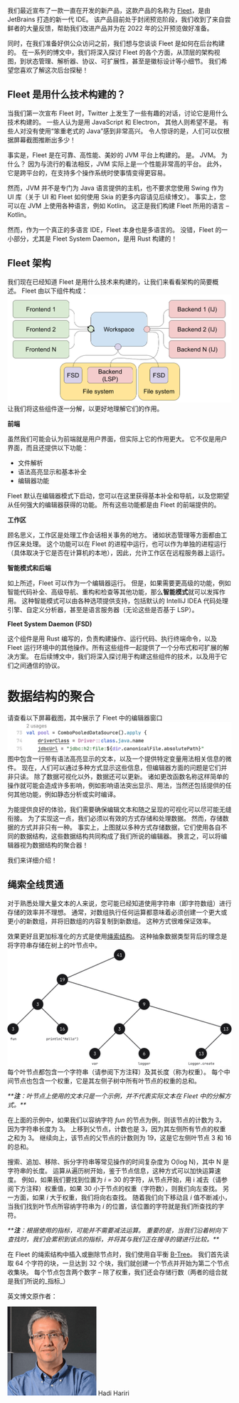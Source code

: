 我们最近宣布了一款一直在开发的新产品，这款产品的名称为 [Fleet](https://www.jetbrains.com.cn/fleet/)，是由 JetBrains 打造的新一代 IDE。 该产品目前处于封闭预览阶段，我们收到了来自尝鲜者的大量反馈，帮助我们改进产品并为在 2022 年的公开预览做好准备。

同时，在我们准备好供公众访问之前，我们想与您谈谈 Fleet 是如何在后台构建的。 在一系列的博文中，我们将深入探讨 Fleet 的各个方面，从顶层的架构视图，到状态管理、解析器、协议、可扩展性，甚至是徽标设计等小细节。 我们希望您喜欢了解这次后台探秘！

## Fleet 是用什么技术构建的？

当我们第一次宣布 Fleet 时，Twitter 上发生了一些有趣的对话，讨论它是用什么技术构建的。 一些人认为是用 JavaScript 和 Electron， 其他人则希望不是。 有些人对没有使用“笨重老式的 Java”感到非常高兴。 令人惊讶的是，人们可以仅根据屏幕截图推断出多少！

事实是，Fleet 是在可靠、高性能、美妙的 JVM 平台上构建的。 是。 JVM。 为什么？ 因为与流行的看法相反，JVM 实际上是一个性能非常高的平台。 此外，它是跨平台的，在支持多个操作系统时使事情变得更容易。

然而，JVM 并不是专门为 Java 语言提供的主机，也不要求您使用 Swing 作为 UI 库（关于 UI 和 Fleet 如何使用 Skia 的更多内容请见后续博文）。 事实上，您可以在 JVM 上使用各种语言，例如 Kotlin。 这正是我们构建 Fleet 所用的语言 – Kotlin。

然而，作为一个真正的多语言 IDE，Fleet 本身也是多语言的。 没错，Fleet 的一小部分，尤其是 Fleet System Daemon，是用 Rust 构建的！

## Fleet 架构

我们现在已经知道 Fleet 是用什么技术来构建的，让我们来看看架构的简要概述。 Fleet 由以下组件构成：
![fleet-struct-1](../Pictures/fleet-struct-1.png "Fleet struct")
让我们将这些组件逐一分解，以更好地理解它们的作用。

**前端**

虽然我们可能会认为前端就是用户界面，但实际上它的作用更大。 它不仅是用户界面，而且还提供以下功能：

-   文件解析
-   语法高亮显示和基本补全
-   编辑器功能

Fleet 默认在编辑器模式下启动，您可以在这里获得基本补全和导航，以及您期望从任何强大的编辑器获得的功能。 所有这些功能都是由 Fleet 的前端提供的。

**工作区**

顾名思义，工作区是处理工作会话相关事务的地方。 诸如状态管理等方面都由工作区来处理。 这个功能可以在 Fleet 的进程中运行，也可以作为单独的进程运行（具体取决于它是否在计算机的本地），因此，允许工作区在远程服务器上运行。

**智能模式和后端**

如上所述，Fleet 可以作为一个编辑器运行。 但是，如果需要更高级的功能，例如智能代码补全、高级导航、重构和检查等其他功能，那么**智能模式**就可以发挥作用。
这种智能模式可以由各种选项提供支持，包括默认的 IntelliJ IDEA 代码处理引擎、自定义分析器，甚至是语言服务器（无论这些是否基于 LSP）。

**Fleet System Daemon (FSD)**

这个组件是用 Rust 编写的，负责构建操作、运行代码、执行终端命令，以及 Fleet 运行环境中的其他操作。所有这些组件一起提供了一个分布式和可扩展的解决方案。 在后续博文中，我们将深入探讨用于构建这些组件的技术，以及用于它们之间通信的协议。

# 数据结构的聚合

请查看以下屏幕截图，其中展示了 Fleet 中的编辑器窗口
![Sue](../Pictures/fleet-struct-3.png)
图中包含一行带有语法高亮显示的文本，以及一个提供特定变量用法相关信息的微件。 现在，人们可以通过多种方式显示这些信息，但编辑器方面的问题是它们并非只读。 除了数据可视化以外，数据还可以更新。 诸如更改函数名称这样简单的操作就可能会造成许多影响，例如影响语法突出显示、用法，当然还包括提供的任何其他功能，例如静态分析或实时编译。

为能提供良好的体验，我们需要确保编辑文本和随之呈现的可视化可以尽可能无缝衔接。 为了实现这一点，我们必须以有效的方式存储和处理数据。 然而，存储数据的方式并非只有一种。 事实上，上图就以多种方式存储数据，它们使用各自不同的数据结构，这些数据结构共同构成了我们所说的编辑器。 换言之，可以将编辑器视为数据结构的聚合器！

我们来详细介绍！

## 绳索全线贯通

对于熟悉处理大量文本的人来说，您可能已经知道使用字符串（即字符数组）进行存储的效率并不理想。 通常，对数组执行任何运算都意味着必须创建一个更大或更小的新数组，并将旧数组的内容复制到新数组。 这种方式很难保证效率。

效果更好且更加标准化的方式是使用[绳索结构](https://en.wikipedia.org/wiki/Rope_(data_structure))。 这种抽象数据类型背后的理念是将字符串存储在树上的叶节点中。
![Sue](../Pictures/fleet-struct-4.png)
每个叶节点都包含一个字符串（请参阅下方注释）及其长度（称为权重）。 每个中间节点也包含一个权重，它是其左侧子树中所有叶节点的权重的总和。

_****注**：叶节点上使用的文本只是一个示例，并不代表实际文本在 Fleet 中的分解方式。**_

在上面的示例中，如果我们以容纳字符 _fun_ 的节点为例，则该节点的计数为 3，因为字符串长度为 3。 上移到父节点，计数也是 3，因为其左侧所有节点的权重之和为 3。 继续向上，该节点的父节点的计数则为 19，这是它左侧叶节点 3 和 16 的总和。

搜索、追加、移除、拆分字符串等常见操作的时间复杂度为 O(log N)，其中 N 是字符串的长度。 运算从遍历树开始，鉴于节点信息，这种方式可以加快运算速度。 例如，如果我们要找到位置为 _i =_ 30 的字符，从节点开始，用 i 减去（请参阅下方注释）权重值，如果 30 小于节点的权重（字符数），则我们向左查找。 另一方面，如果 _i_ 大于权重，我们将向右查找。 随着我们向下移动且 _i_ 值不断减小，当我们找到叶节点所容纳字符串为 _i_ 的位置，该位置的字符就是我们所查找的字符。 

_****注**：根据使用的指标，可能并不需要减法运算。 _重要的是，当我们沿着树向下查找时，我们会累积到该点的指标，并将其与我们正在搜寻的键进行比较。_**_ 

在 Fleet 的绳索结构中插入或删除节点时，我们使用自平衡 [B-Tree](https://en.wikipedia.org/wiki/B-tree)。 我们首先读取 64 个字符的块，一旦达到 32 个块，我们就创建一个节点并开始为第二个节点收集块。 每个节点包含两个数字 – 除了权重，我们还会存储行数（两者的组合就是我们所说的_指标_）


英文博文原作者：

![Sue](../Pictures/Hadi-Hariri.png)
Hadi Hariri